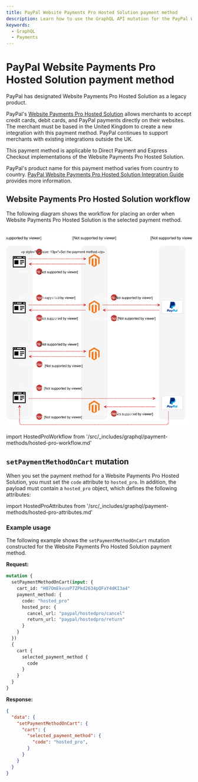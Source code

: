 ```yaml
---
title: PayPal Website Payments Pro Hosted Solution payment method
description: Learn how to use the GraphQL API mutation for the PayPal Website Payments Pro Hosted payment solution.
keywords:
  - GraphQL
  - Payments
---
```


# PayPal Website Payments Pro Hosted Solution payment method

<InlineAlert variant="info" slots="text" />

PayPal has designated Website Payments Pro Hosted Solution as a legacy product.

PayPal's [Website Payments Pro Hosted Solution](https://developer.paypal.com/api/nvp-soap/payflow/website-payments-pro-hosted-solution/) allows merchants to accept credit cards, debit cards, and PayPal payments directly on their websites. The merchant must be based in the United Kingdom to create a new integration with this payment method. PayPal continues to support merchants with existing integrations outside the UK.

This payment method is applicable to Direct Payment and Express Checkout implementations of the Website Payments Pro Hosted Solution.

PayPal's product name for this payment method varies from country to country. [PayPal Website Payments
Pro Hosted Solution Integration Guide](https://www.paypalobjects.com/webstatic/en_GB/developer/docs/pdf/hostedsolution_uk.pdf) provides more information.

## Website Payments Pro Hosted Solution workflow

The following diagram shows the workflow for placing an order when Website Payments Pro Hosted Solution is the selected payment method.

![PayPal Website Payments Pro Hosted Solution sequence diagram](../../_images/graphql/paypal-hosted-pro.svg)

import HostedProWorkflow from '/src/_includes/graphql/payment-methods/hosted-pro-workflow.md'

<HostedProWorkflow />

## `setPaymentMethodOnCart` mutation

When you set the payment method for a Website Payments Pro Hosted Solution, you must set the `code` attribute to `hosted_pro`. In addition, the payload must contain a `hosted_pro` object, which defines the following attributes:

import HostedProAttributes from '/src/_includes/graphql/payment-methods/hosted-pro-attributes.md'

<HostedProAttributes />

### Example usage

The following example shows the `setPaymentMethodOnCart` mutation constructed for the Website Payments Pro Hosted Solution payment method.

**Request:**

```graphql
mutation {
  setPaymentMethodOnCart(input: {
    cart_id: "H87OmEkvusP7ZPkd2634pQFxY4dKI3a4"
    payment_method: {
      code: "hosted_pro"
      hosted_pro: {
        cancel_url: "paypal/hostedpro/cancel"
        return_url: "paypal/hostedpro/return"
      }
    }
  })
  {
    cart {
      selected_payment_method {
        code
      }
    }
  }
}
```

**Response:**

```json
{
  "data": {
    "setPaymentMethodOnCart": {
      "cart": {
        "selected_payment_method": {
          "code": "hosted_pro",
        }
      }
    }
  }
}
```
